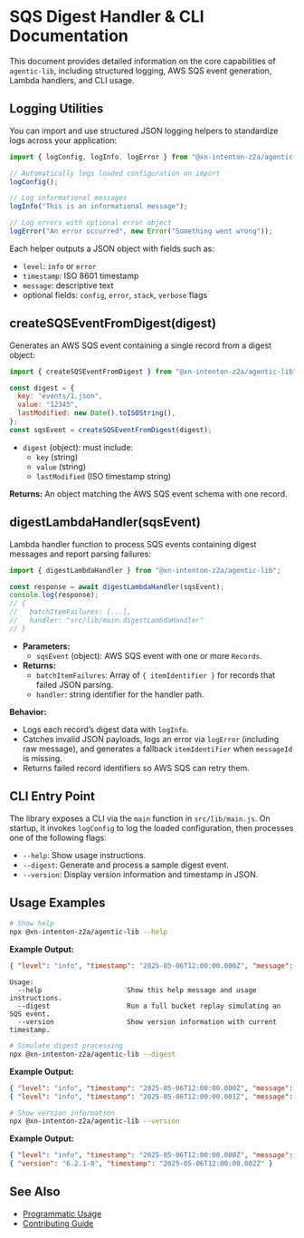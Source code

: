 # SQS Digest Handler & CLI Documentation

This document provides detailed information on the core capabilities of `agentic-lib`, including structured logging, AWS SQS event generation, Lambda handlers, and CLI usage.

## Logging Utilities

You can import and use structured JSON logging helpers to standardize logs across your application:

```js
import { logConfig, logInfo, logError } from "@xn-intenton-z2a/agentic-lib";

// Automatically logs loaded configuration on import
logConfig();

// Log informational messages
logInfo("This is an informational message");

// Log errors with optional error object
logError("An error occurred", new Error("Something went wrong"));
```

Each helper outputs a JSON object with fields such as:

- `level`: `info` or `error`
- `timestamp`: ISO 8601 timestamp
- `message`: descriptive text
- optional fields: `config`, `error`, `stack`, `verbose` flags

## createSQSEventFromDigest(digest)

Generates an AWS SQS event containing a single record from a digest object:

```js
import { createSQSEventFromDigest } from "@xn-intenton-z2a/agentic-lib";

const digest = {
  key: "events/1.json",
  value: "12345",
  lastModified: new Date().toISOString(),
};
const sqsEvent = createSQSEventFromDigest(digest);
```

- `digest` (object): must include:
  - `key` (string)
  - `value` (string)
  - `lastModified` (ISO timestamp string)

**Returns:** An object matching the AWS SQS event schema with one record.

## digestLambdaHandler(sqsEvent)

Lambda handler function to process SQS events containing digest messages and report parsing failures:

```js
import { digestLambdaHandler } from "@xn-intenton-z2a/agentic-lib";

const response = await digestLambdaHandler(sqsEvent);
console.log(response);
// {
//   batchItemFailures: [...],
//   handler: "src/lib/main.digestLambdaHandler"
// }
```

- **Parameters:**
  - `sqsEvent` (object): AWS SQS event with one or more `Records`.
- **Returns:**
  - `batchItemFailures`: Array of `{ itemIdentifier }` for records that failed JSON parsing.
  - `handler`: string identifier for the handler path.

**Behavior:**

- Logs each record’s digest data with `logInfo`.
- Catches invalid JSON payloads, logs an error via `logError` (including raw message), and generates a fallback `itemIdentifier` when `messageId` is missing.
- Returns failed record identifiers so AWS SQS can retry them.

## CLI Entry Point

The library exposes a CLI via the `main` function in `src/lib/main.js`. On startup, it invokes `logConfig` to log the loaded configuration, then processes one of the following flags:

- `--help`: Show usage instructions.
- `--digest`: Generate and process a sample digest event.
- `--version`: Display version information and timestamp in JSON.

## Usage Examples

```bash
# Show help
npx @xn-intenton-z2a/agentic-lib --help
```

**Example Output:**

```json
{ "level": "info", "timestamp": "2025-05-06T12:00:00.000Z", "message": "Configuration loaded", "config": {} }
```
```
Usage:
  --help                     Show this help message and usage instructions.
  --digest                   Run a full bucket replay simulating an SQS event.
  --version                  Show version information with current timestamp.
```

```bash
# Simulate digest processing
npx @xn-intenton-z2a/agentic-lib --digest
```
**Example Output:**
```json
{ "level": "info", "timestamp": "2025-05-06T12:00:00.000Z", "message": "Configuration loaded", "config": {} }
{ "level": "info", "timestamp": "2025-05-06T12:00:00.001Z", "message": "Digest Lambda received event: {...}" }
```

```bash
# Show version information
npx @xn-intenton-z2a/agentic-lib --version
```
**Example Output:**
```json
{ "level": "info", "timestamp": "2025-05-06T12:00:00.000Z", "message": "Configuration loaded", "config": {} }
{ "version": "6.2.1-0", "timestamp": "2025-05-06T12:00:00.002Z" }
```

## See Also

- [Programmatic Usage](../README.md)
- [Contributing Guide](../../CONTRIBUTING.md)
